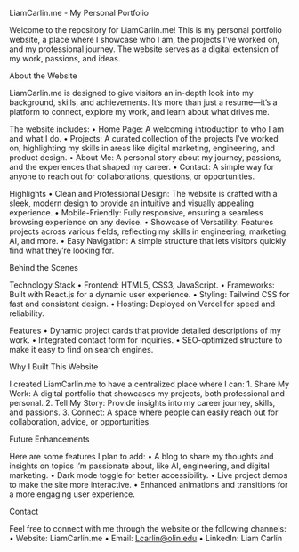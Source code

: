 LiamCarlin.me - My Personal Portfolio

Welcome to the repository for LiamCarlin.me! This is my personal portfolio website, a place where I showcase who I am, the projects I’ve worked on, and my professional journey. The website serves as a digital extension of my work, passions, and ideas.

About the Website

LiamCarlin.me is designed to give visitors an in-depth look into my background, skills, and achievements. It’s more than just a resume—it’s a platform to connect, explore my work, and learn about what drives me.

The website includes:
	•	Home Page: A welcoming introduction to who I am and what I do.
	•	Projects: A curated collection of the projects I’ve worked on, highlighting my skills in areas like digital marketing, engineering, and product design.
	•	About Me: A personal story about my journey, passions, and the experiences that shaped my career.
	•	Contact: A simple way for anyone to reach out for collaborations, questions, or opportunities.

Highlights
	•	Clean and Professional Design:
The website is crafted with a sleek, modern design to provide an intuitive and visually appealing experience.
	•	Mobile-Friendly:
Fully responsive, ensuring a seamless browsing experience on any device.
	•	Showcase of Versatility:
Features projects across various fields, reflecting my skills in engineering, marketing, AI, and more.
	•	Easy Navigation:
A simple structure that lets visitors quickly find what they’re looking for.

Behind the Scenes

Technology Stack
	•	Frontend: HTML5, CSS3, JavaScript.
	•	Frameworks: Built with React.js for a dynamic user experience.
	•	Styling: Tailwind CSS for fast and consistent design.
	•	Hosting: Deployed on Vercel for speed and reliability.

Features
	•	Dynamic project cards that provide detailed descriptions of my work.
	•	Integrated contact form for inquiries.
	•	SEO-optimized structure to make it easy to find on search engines.

Why I Built This Website

I created LiamCarlin.me to have a centralized place where I can:
	1.	Share My Work: A digital portfolio that showcases my projects, both professional and personal.
	2.	Tell My Story: Provide insights into my career journey, skills, and passions.
	3.	Connect: A space where people can easily reach out for collaboration, advice, or opportunities.

Future Enhancements

Here are some features I plan to add:
	•	A blog to share my thoughts and insights on topics I’m passionate about, like AI, engineering, and digital marketing.
	•	Dark mode toggle for better accessibility.
	•	Live project demos to make the site more interactive.
	•	Enhanced animations and transitions for a more engaging user experience.

Contact

Feel free to connect with me through the website or the following channels:
	•	Website: LiamCarlin.me
	•	Email: Lcarlin@olin.edu
	•	LinkedIn: Liam Carlin
